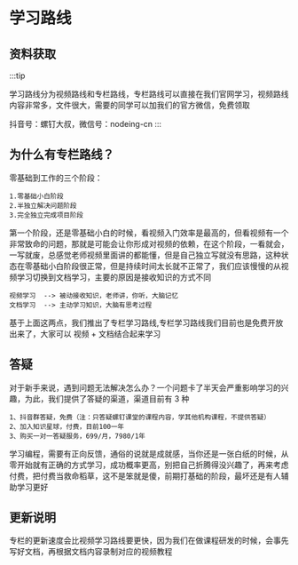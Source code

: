 # 学习路线

## 资料获取

:::tip

学习路线分为视频路线和专栏路线，专栏路线可以直接在我们官网学习，视频路线内容非常多，文件很大，需要的同学可以加我们的官方微信，免费领取

抖音号：螺钉大叔，微信号：nodeing-cn
:::

## 为什么有专栏路线？

零基础到工作的三个阶段：

```
1.零基础小白阶段
2.半独立解决问题阶段
3.完全独立完成项目阶段
```

第一个阶段，还是零基础小白的时候，看视频入门效率是最高的，但看视频有一个非常致命的问题，那就是可能会让你形成对视频的依赖，在这个阶段，一看就会，一写就废，总感觉老师视频里面讲的都能懂，但是自己独立写就没有思路，这种状态在零基础小白阶段很正常，但是持续时间太长就不正常了，我们应该慢慢的从视频学习切换到文档学习，主要的原因是接收知识的方式不同

```
视频学习  --> 被动接收知识，老师讲，你听，大脑记忆
文档学习  --> 主动学习知识，大脑有思考过程
```

基于上面这两点，我们推出了专栏学习路线,专栏学习路线我们目前也是免费开放出来了，大家可以 视频 + 文档结合起来学习

## 答疑

对于新手来说，遇到问题无法解决怎么办？一个问题卡了半天会严重影响学习的兴趣，为此，我们提供了答疑的渠道，渠道目前有 3 种

```
1、抖音群答疑，免费（注：只答疑螺钉课堂的课程内容，学其他机构课程，不提供答疑）
2、加入知识星球，付费，目前100一年
3、购买一对一答疑服务，699/月，7980/1年
```

学习编程，需要有正向反馈，通俗的说就是成就感，当你还是一张白纸的时候，从零开始就有正确的方式学习，成功概率更高，别把自己折腾得没兴趣了，再来考虑付费，把付费当救命稻草，这不是笨就是傻，前期打基础的阶段，最坏还是有人辅助学习更好

## 更新说明

专栏的更新速度会比视频学习路线要更快，因为我们在做课程研发的时候，会事先写好文档，再根据文档内容录制对应的视频教程
